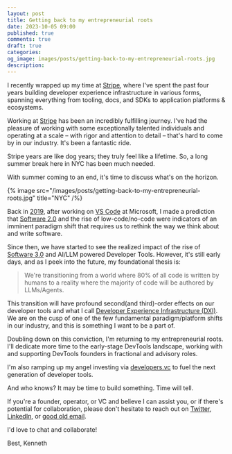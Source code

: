 ```yaml
---
layout: post
title: Getting back to my entrepreneurial roots
date: 2023-10-05 09:00
published: true
comments: true
draft: true
categories:
og_image: images/posts/getting-back-to-my-entrepreneurial-roots.jpg
description: 
---
```


I recently wrapped up my time at [Stripe](https://stripe.com/), where I've spent the past four years building developer experience infrastructure in various forms, spanning everything from tooling, docs, and SDKs to application platforms & ecosystems.

Working at [Stripe](https://stripe.com/) has been an incredibly fulfilling journey. I've had the pleasure of working with some exceptionally talented individuals and operating at a scale – with rigor and attention to detail – that's hard to come by in our industry. It's been a fantastic ride.

Stripe years are like dog years; they truly feel like a lifetime. So, a long summer break here in NYC has been much needed.

With summer coming to an end, it's time to discuss what's on the horizon.

{% image src="/images/posts/getting-back-to-my-entrepreneurial-roots.jpg" title="NYC" /%}

Back in [2019](https://kenneth.io/post/joining-stripe), after working on [VS Code](https://code.visualstudio.com/) at Microsoft, I made a prediction that [Software 2.0](https://karpathy.medium.com/software-2-0-a64152b37c35) and the rise of low-code/no-code were indicators of an imminent paradigm shift that requires us to rethink the way we think about and write software. 

Since then, we have started to see the realized impact of the rise of [Software 3.0](https://medium.com/@itamar_f/software-3-0-the-era-of-intelligent-software-development-acd3cafe6cd7) and AI/LLM powered Developer Tools. However, it's still early days, and as I peek into the future, my foundational thesis is:

> We're transitioning from a world where 80% of all code is written by humans to a reality where the majority of code will be authored by LLMs/Agents. 

This transition will have profound second(and third)-order effects on our developer tools and what I call [Developer Experience Infrastructure (DXI)](https://kenneth.io/post/developer-experience-infrastructure-dxi). We are on the cusp of one of the few fundamental paradigm/platform shifts in our industry, and this is something I want to be a part of.

Doubling down on this conviction, I'm returning to my entrepreneurial roots. I'll dedicate more time to the early-stage DevTools landscape, working with and supporting DevTools founders in fractional and advisory roles.

I'm also ramping up my angel investing via [developers.vc](https://developers.vc/) to fuel the next generation of developer tools.

And who knows? It may be time to build something. Time will tell.

If you're a founder, operator, or VC and believe I can assist you, or if there's potential for collaboration, please don't hesitate to reach out on [Twitter](https://twitter.com/auchenberg), [LinkedIn](https://www.linkedin.com/in/auchenberg/), or [good old email](mailto:kenneth@auchenberg.dk).


I'd love to chat and collaborate!

Best,
Kenneth